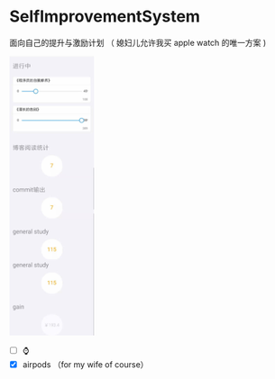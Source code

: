 # SelfImprovementSystem
面向自己的提升与激励计划 （ 媳妇儿允许我买 apple watch 的唯一方案 )

<img width='150' src='https://github.com/YangXinlei/SelfImprovementSystem/blob/master/index.jpeg'></img>

- [ ] ⌚️
- [x] airpods （for my wife of course）
